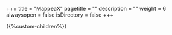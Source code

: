 +++
title = "MappeaX"
pagetitle = ""
description = ""
weight = 6
alwaysopen = false
isDirectory = false
+++

{{%custom-children%}}

